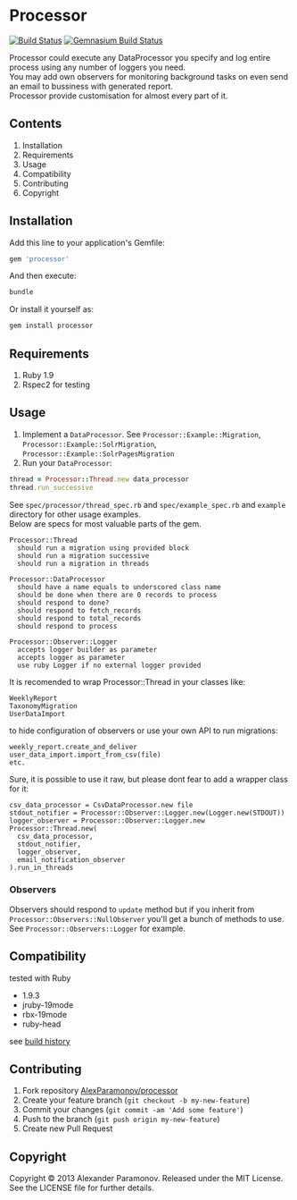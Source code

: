 Processor
==========
[![Build Status](https://travis-ci.org/AlexParamonov/processor.png?branch=master)](http://travis-ci.org/AlexParamonov/processor)
[![Gemnasium Build Status](https://gemnasium.com/AlexParamonov/processor.png)](http://gemnasium.com/AlexParamonov/processor)  

Processor could execute any DataProcessor you specify and log entire process using any number of loggers you need.  
You may add own observers for monitoring background tasks on even send an email to bussiness with generated report.  
Processor provide customisation for almost every part of it.  


Contents
---------
1. Installation
1. Requirements
1. Usage
1. Compatibility
1. Contributing
1. Copyright

Installation
------------
Add this line to your application's Gemfile:

``` ruby
gem 'processor'
```

And then execute:

``` sh
bundle
```

Or install it yourself as:

``` sh
gem install processor
```

Requirements
------------
1. Ruby 1.9
1. Rspec2 for testing

Usage
------------
1. Implement a `DataProcessor`. See `Processor::Example::Migration`, `Processor::Example::SolrMigration`, `Processor::Example::SolrPagesMigration`
1. Run your `DataProcessor`:

``` ruby
thread = Processor::Thread.new data_processor
thread.run_successive
```
See `spec/processor/thread_spec.rb` and `spec/example_spec.rb` and
`example` directory for other usage examples.  
Below are specs for most valuable parts of the gem.

``` rspec
Processor::Thread
  should run a migration using provided block
  should run a migration successive
  should run a migration in threads

Processor::DataProcessor
  should have a name equals to underscored class name
  should be done when there are 0 records to process
  should respond to done?
  should respond to fetch_records
  should respond to total_records
  should respond to process

Processor::Observer::Logger
  accepts logger builder as parameter
  accepts logger as parameter
  use ruby Logger if no external logger provided
```

It is recomended to wrap Processor::Thread in your classes like:

```
WeeklyReport
TaxonomyMigration
UserDataImport
```
to hide configuration of observers or use your own API to run
migrations:

```
weekly_report.create_and_deliver
user_data_import.import_from_csv(file)
etc.
```

Sure, it is possible to use it raw, but please dont fear to add a
wrapper class for it:

```
csv_data_processor = CsvDataProcessor.new file
stdout_notifier = Processor::Observer::Logger.new(Logger.new(STDOUT))
logger_observer = Processor::Observer::Logger.new
Processor::Thread.new(
  csv_data_processor,
  stdout_notifier,
  logger_observer,
  email_notification_observer
).run_in_threads
```

### Observers
Observers should respond to `update` method but if you inherit from
`Processor::Observers::NullObserver` you'll get a bunch of methods to
use. See `Processor::Observers::Logger` for example.

Compatibility
-------------
tested with Ruby

* 1.9.3
* jruby-19mode
* rbx-19mode
* ruby-head

see [build history](http://travis-ci.org/#!/AlexParamonov/processor/builds)

Contributing
-------------
1. Fork repository [AlexParamonov/processor](https://github.com/AlexParamonov/processor)
2. Create your feature branch (`git checkout -b my-new-feature`)
3. Commit your changes (`git commit -am 'Add some feature'`)
4. Push to the branch (`git push origin my-new-feature`)
5. Create new Pull Request

Copyright
---------
Copyright © 2013 Alexander Paramonov.
Released under the MIT License. See the LICENSE file for further details.
